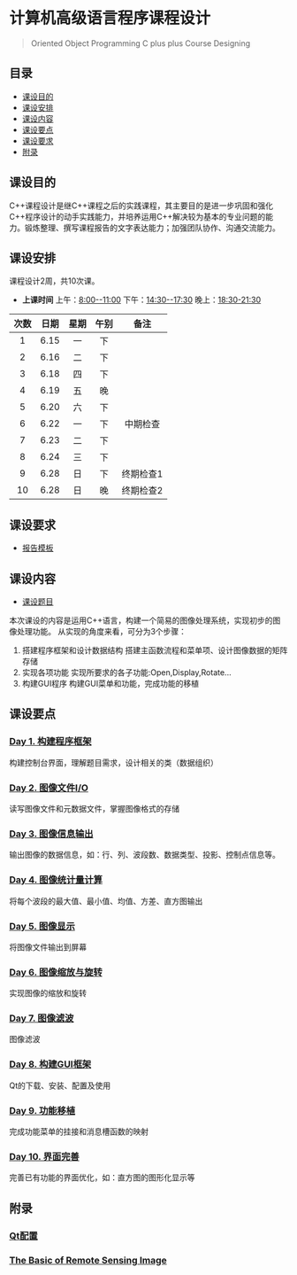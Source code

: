 # 计算机高级语言程序课程设计
> Oriented Object Programming C plus plus Course Designing

## 目录
- [课设目的](#课设目的)
- [课设安排](#课设安排)
- [课设内容](#课设内容)
- [课设要点](#课设要点)
- [课设要求](#课设要求)
- [附录](#附录)

## 课设目的
C++课程设计是继C++课程之后的实践课程，其主要目的是进一步巩固和强化C++程序设计的动手实践能力，并培养运用C++解决较为基本的专业问题的能力。锻炼整理、撰写课程报告的文字表达能力；加强团队协作、沟通交流能力。

## 课设安排
课程设计2周，共10次课。
- **上课时间** 上午：<u>8:00--11:00</u> 下午：<u>14:30--17:30</u>  晚上：<u>18:30-21:30</u>

 次数 | 日期 | 星期 | 午别 |    备注 
 :--: | :--: | :--: | :--: | :--------: 
  1   | 6.15 |  一  |  下  |            
  2   | 6.16 |  二  |  下  |            
  3   | 6.18 |  四  |  下  |            
  4   | 6.19 |  五  |  晚  |   
  5   | 6.20 |  六  |  下  |            
  6   | 6.22 |  一  |  下  |  中期检查          
  7   | 6.23 |  二  |  下  |            
  8   | 6.24 |  三  |  下  |            
  9   | 6.28 |  日  |  下  |  终期检查1
  10  | 6.28 |  日  |  晚  |  终期检查2         

## 课设要求
- [报告模板](refs/Report_Template.doc)

## 课设内容
- [课设题目](src/Subject.md)

本次课设的内容是运用C++语言，构建一个简易的图像处理系统，实现初步的图像处理功能。
从实现的角度来看，可分为3个步骤：
1. 搭建程序框架和设计数据结构
搭建主函数流程和菜单项、设计图像数据的矩阵存储
2. 实现各项功能
实现所要求的各子功能:Open,Display,Rotate...
3. 构建GUI程序
构建GUI菜单和功能，完成功能的移植

## 课设要点
### [Day 1. 构建程序框架](src/Frame.md)
构建控制台界面，理解题目需求，设计相关的类（数据组织）

### [Day 2. 图像文件I/O](src/FileIO.md)
读写图像文件和元数据文件，掌握图像格式的存储

### [Day 3. 图像信息输出](src/Information.md)
输出图像的数据信息，如：行、列、波段数、数据类型、投影、控制点信息等。

### [Day 4. 图像统计量计算](src/Statistics.md)
将每个波段的最大值、最小值、均值、方差、直方图输出

### [Day 5. 图像显示](src/Display.md)
将图像文件输出到屏幕

### [Day 6. 图像缩放与旋转](src/ZoomRotate.md)
实现图像的缩放和旋转

### [Day 7. 图像滤波](src/Filter.md)
图像滤波

### [Day 8. 构建GUI框架](src/Gui.md)
Qt的下载、安装、配置及使用

### [Day 9. 功能移植](src/Menu.md)
完成功能菜单的挂接和消息槽函数的映射

### [Day 10. 界面完善](src/ImageProcess.md)
完善已有功能的界面优化，如：直方图的图形化显示等

## 附录
### [Qt配置](src/QtSetup.md)
### [The Basic of Remote Sensing Image](refs/Basic_RS_Image.docx)

